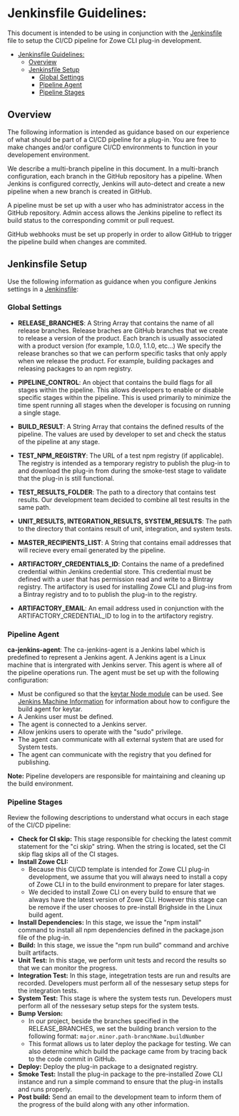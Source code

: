 # Jenkinsfile Guidelines:
This document is intended to be using in conjunction with the [Jenkinsfile](Jenkinsfile) file to setup the CI/CD pipeline for Zowe CLI plug-in development.

- [Jenkinsfile Guidelines:](#jenkinsfile-guidelines)
  - [Overview](#overview)
  - [Jenkinsfile Setup](#jenkinsfile-setup)
    - [Global Settings](#global-settings)
    - [Pipeline Agent](#pipeline-agent)
    - [Pipeline Stages](#pipeline-stages)

## Overview
The following information is intended as guidance based on our experience of what should be part of a CI/CD pipeline for a plug-in. You are free to make changes and/or configure CI/CD environments to function in your developement environment.

We describe a multi-branch pipeline in this document. In a multi-branch configuration, each branch in the GitHub repository has a pipeline. When Jenkins is configured correctly, Jenkins will auto-detect and create a new pipeline when a new branch is created in GitHub.

A pipeline must be set up with a user who has administrator access in the GitHub repository. Admin access allows the Jenkins pipeline to reflect its build status to the corresponding commit or pull request.

GitHub webhooks must be set up properly in order to allow GitHub to trigger the pipeline build when changes are commited.

## Jenkinsfile Setup

Use the following information as guidance when you configure Jenkins settings in a [Jenkinsfile](Jenkinsfile):

### Global Settings

* <b>RELEASE_BRANCHES</b>: 
  A String Array that contains the name of all release branches. Release braches are GitHub branches that we create to release a version of the product. Each branch is usually associated with a product version (for example, 1.0.0, 1.1.0, etc...) We specify the release branches so that we can perform specific tasks that only apply when we release the product. For example, building packages and releasing packages to an npm registry.

* <b>PIPELINE_CONTROL</b>: 
  An object that contains the build flags for all stages within the pipeline. This allows developers to enable or disable specific stages within the pipeline. This is used primarily to minimize the time spent running all stages when the developer is focusing on running a single stage.

* <b>BUILD_RESULT</b>: 
  A String Array that contains the defined results of the pipeline. The values are used by developer to set and check the status of the pipeline at any stage.

* <b>TEST_NPM_REGISTRY</b>: 
  The URL of a test npm registry (if applicable). The registry is intended as a temporary registry to publish the plug-in to and download the plug-in from during the smoke-test stage to validate that the plug-in is still functional.

* <b>TEST_RESULTS_FOLDER</b>: 
    The path to a directory that contains test results. Our development team decided to combine all test results in the same path. 

* <b>UNIT_RESULTS, INTEGRATION_RESULTS, SYSTEM_RESULTS</b>: 
    The path to the directory that contains result of unit, integration, and system tests.

* <b>MASTER_RECIPIENTS_LIST</b>: 
  A String that contains email addresses that will recieve every email generated by the pipeline.

* <b>ARTIFACTORY_CREDENTIALS_ID</b>: 
  Contains the name of a predefined credential within Jenkins credential store. This credential must be defined with a user that has permission read and write to a Bintray registry. The artifactory is used for installing Zowe CLI and plug-ins from a Bintray registry and to to publish the plug-in to the registry.

* <b>ARTIFACTORY_EMAIL</b>: 
  An email address used in conjunction with the ARTIFACTORY_CREDENTIAL_ID to log in to the artifactory registry.

### Pipeline Agent
<b>ca-jenkins-agent</b>: 
The ca-jenkins-agent is a Jenkins label which is predefined to represent a Jenkins agent. A Jenkins agent is a Linux machine that is intergrated with Jenkins server.  This agent is where all of the pipeline operations run. The agent must be set up with the following configuration:

* Must be configured so that the [keytar Node module](https://github.com/atom/node-keytar) can be used. See [Jenkins Machine Information](https://github.com/zowe/imperative/blob/master/jenkins/README.md) for information about how to configure the build agent for keytar.
* A Jenkins user must be defined.
* The agent is connected to a Jenkins server.
* Allow jenkins users to operate with the "sudo" privilege.
* The agent can communicate with all external system that are used for System tests.
* The agent can communicate with the registry that you defined for publishing.

<b>Note:</b> Pipeline developers are responsible for maintaining and cleaning up the build environment.  

### Pipeline Stages

Review the following descriptions to understand what occurs in each stage of the CI/CD pipeline:

* <b>Check for CI skip:</b>
  This stage responsible for checking the latest commit statement for the "ci skip" string. When the string is located, set the CI skip flag skips all of the CI stages. 
* <b>Install Zowe CLI:</b>
    * Because this CI/CD template is intended for Zowe CLI   plug-in development, we assume that you will always need to install a copy of Zowe CLI in to the build environment to prepare for later stages.
    * We decided to install Zowe CLI on every build to ensure that we always have the latest version of Zowe CLI. However this stage can be remove if the user chooses to pre-install Brighside in the Linux build agent.
* <b>Install Dependencies:</b>
  In this stage, we issue the "npm install" command to install all npm dependencies defined in the package.json file of the plug-in.
* <b>Build:</b>
In this stage, we issue the "npm run build" command and archive built artifacts.
* <b>Unit Test:</b>
  In this stage, we perform unit tests and record the results so that we can monitor the progress.
* <b>Integration Test:</b>
  In this stage, integetration tests are run and results are recorded. Developers must perform all of the nessesary setup steps for the integration tests.
* <b>System Test:</b>
  This stage is where the system tests run. Developers must perform all of the nessesary setup steps for the system tests.
* <b>Bump Version:</b>
    * In our project, beside the branches specified in the RELEASE_BRANCHES, we set the building branch version to the following format:  `major.minor.path-branchName.buildNumber`
    * This format allows us to later deploy the package for testing. We can also determine which build the package came from by tracing back to the code commit in GitHub.
* <b>Deploy:</b>
  Deploy the plug-in package to a designated registry.
* <b>Smoke Test:</b>
  Install the plug-in package to the pre-installed Zowe CLI instance and run a simple command to ensure that the plug-in installs and runs properly.
* <b>Post build:</b>
  Send an email to the development team to inform them of the progress of the build along with any other information.
  